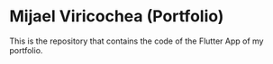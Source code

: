 # Mijael Viricochea (Portfolio)

This is the repository that contains the code of the Flutter App of my portfolio.